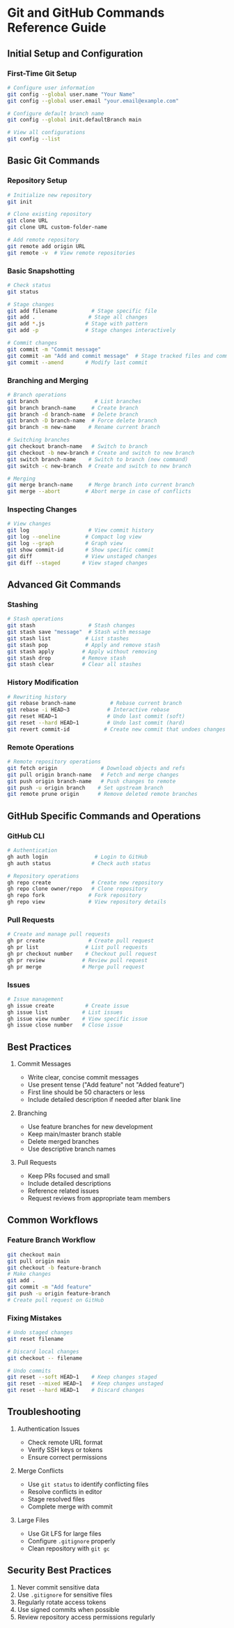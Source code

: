 # Git and GitHub Commands Reference Guide

## Initial Setup and Configuration

### First-Time Git Setup
```bash
# Configure user information
git config --global user.name "Your Name"
git config --global user.email "your.email@example.com"

# Configure default branch name
git config --global init.defaultBranch main

# View all configurations
git config --list
```

## Basic Git Commands

### Repository Setup
```bash
# Initialize new repository
git init

# Clone existing repository
git clone URL
git clone URL custom-folder-name

# Add remote repository
git remote add origin URL
git remote -v  # View remote repositories
```

### Basic Snapshotting
```bash
# Check status
git status

# Stage changes
git add filename           # Stage specific file
git add .                 # Stage all changes
git add *.js             # Stage with pattern
git add -p               # Stage changes interactively

# Commit changes
git commit -m "Commit message"
git commit -am "Add and commit message"  # Stage tracked files and commit
git commit --amend       # Modify last commit
```

### Branching and Merging
```bash
# Branch operations
git branch                  # List branches
git branch branch-name     # Create branch
git branch -d branch-name  # Delete branch
git branch -D branch-name  # Force delete branch
git branch -m new-name    # Rename current branch

# Switching branches
git checkout branch-name   # Switch to branch
git checkout -b new-branch # Create and switch to new branch
git switch branch-name    # Switch to branch (new command)
git switch -c new-branch  # Create and switch to new branch

# Merging
git merge branch-name     # Merge branch into current branch
git merge --abort        # Abort merge in case of conflicts
```

### Inspecting Changes
```bash
# View changes
git log                   # View commit history
git log --oneline        # Compact log view
git log --graph          # Graph view
git show commit-id       # Show specific commit
git diff                 # View unstaged changes
git diff --staged       # View staged changes
```

## Advanced Git Commands

### Stashing
```bash
# Stash operations
git stash                 # Stash changes
git stash save "message"  # Stash with message
git stash list           # List stashes
git stash pop            # Apply and remove stash
git stash apply         # Apply without removing
git stash drop          # Remove stash
git stash clear         # Clear all stashes
```

### History Modification
```bash
# Rewriting history
git rebase branch-name           # Rebase current branch
git rebase -i HEAD~3            # Interactive rebase
git reset HEAD~1                # Undo last commit (soft)
git reset --hard HEAD~1         # Undo last commit (hard)
git revert commit-id           # Create new commit that undoes changes
```

### Remote Operations
```bash
# Remote repository operations
git fetch origin              # Download objects and refs
git pull origin branch-name   # Fetch and merge changes
git push origin branch-name   # Push changes to remote
git push -u origin branch    # Set upstream branch
git remote prune origin      # Remove deleted remote branches
```

## GitHub Specific Commands and Operations

### GitHub CLI
```bash
# Authentication
gh auth login               # Login to GitHub
gh auth status             # Check auth status

# Repository operations
gh repo create             # Create new repository
gh repo clone owner/repo   # Clone repository
gh repo fork              # Fork repository
gh repo view              # View repository details
```

### Pull Requests
```bash
# Create and manage pull requests
gh pr create              # Create pull request
gh pr list               # List pull requests
gh pr checkout number    # Checkout pull request
gh pr review            # Review pull request
gh pr merge             # Merge pull request
```

### Issues
```bash
# Issue management
gh issue create          # Create issue
gh issue list           # List issues
gh issue view number    # View specific issue
gh issue close number   # Close issue
```

## Best Practices

1. Commit Messages
   - Write clear, concise commit messages
   - Use present tense ("Add feature" not "Added feature")
   - First line should be 50 characters or less
   - Include detailed description if needed after blank line

2. Branching
   - Use feature branches for new development
   - Keep main/master branch stable
   - Delete merged branches
   - Use descriptive branch names

3. Pull Requests
   - Keep PRs focused and small
   - Include detailed descriptions
   - Reference related issues
   - Request reviews from appropriate team members

## Common Workflows

### Feature Branch Workflow
```bash
git checkout main
git pull origin main
git checkout -b feature-branch
# Make changes
git add .
git commit -m "Add feature"
git push -u origin feature-branch
# Create pull request on GitHub
```

### Fixing Mistakes
```bash
# Undo staged changes
git reset filename

# Discard local changes
git checkout -- filename

# Undo commits
git reset --soft HEAD~1    # Keep changes staged
git reset --mixed HEAD~1   # Keep changes unstaged
git reset --hard HEAD~1    # Discard changes
```

## Troubleshooting

1. Authentication Issues
   - Check remote URL format
   - Verify SSH keys or tokens
   - Ensure correct permissions

2. Merge Conflicts
   - Use `git status` to identify conflicting files
   - Resolve conflicts in editor
   - Stage resolved files
   - Complete merge with commit

3. Large Files
   - Use Git LFS for large files
   - Configure `.gitignore` properly
   - Clean repository with `git gc`

## Security Best Practices

1. Never commit sensitive data
2. Use `.gitignore` for sensitive files
3. Regularly rotate access tokens
4. Use signed commits when possible
5. Review repository access permissions regularly
